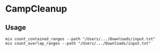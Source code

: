 # CampCleanup

## Usage

```
mix count_contained_ranges --path "/Users/.../Downloads/input.txt"
mix count_overlap_ranges --path "/Users/.../Downloads/input.txt"
```
